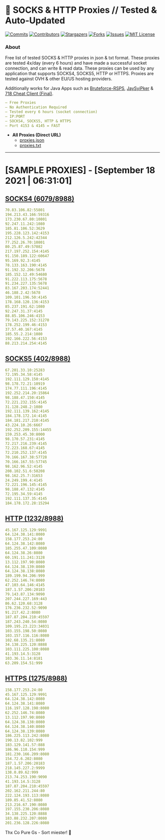 <!-- MARKDOWN LINKS & IMAGES -->
<!-- https://www.markdownguide.org/basic-syntax/#reference-style-links -->
[contributors-shield]: https://img.shields.io/github/contributors/KaiBurton/free-proxies-autoupdated?style=for-the-badge
[contributors-url]: https://github.com/KaiBurton/free-proxies-autoupdated/graphs/contributors
[forks-shield]: https://img.shields.io/github/forks/KaiBurton/free-proxies-autoupdated?style=for-the-badge
[forks-url]: https://github.com/KaiBurton/free-proxies-autoupdated/network/members
[stars-shield]: https://img.shields.io/github/stars/KaiBurton/free-proxies-autoupdated?style=for-the-badge
[stars-url]: https://github.com/KaiBurton/free-proxies-autoupdated/stargazers
[issues-shield]: https://img.shields.io/github/issues/KaiBurton/free-proxies-autoupdated?style=for-the-badge
[issues-url]: https://github.com/KaiBurton/free-proxies-autoupdated/issues
[license-shield]: https://img.shields.io/github/license/KaiBurton/free-proxies-autoupdated?style=for-the-badge
[license-url]: https://github.com/KaiBurton/free-proxies-autoupdated/blob/main/LICENSE
[commit-shield]: https://img.shields.io/github/last-commit/KaiBurton/free-proxies-autoupdated?style=for-the-badge
[commit-url]: https://github.com/KaiBurton/free-proxies-autoupdated/commits/main

# 🎁 SOCKS & HTTP Proxies // Tested & Auto-Updated

[![Commits][commit-shield]][commit-url]
[![Contributors][contributors-shield]][contributors-url]
[![Stargazers][stars-shield]][stars-url]
[![Forks][forks-shield]][forks-url]
[![Issues][issues-shield]][issues-url]
[![MIT License][license-shield]][license-url]

### About
Free list of tested SOCKS & HTTP proxies in json & txt format. These proxies are tested 4x/day (every 6 hours) and have made a successful socket connection, and can write & read data. These proxies can be used by any application that supports SOCKS4, SOCKS5, HTTP or HTTPS. Proxies are tested against OVH & other EU/US hosting providers.

Additionally works for Java Apps such as [Bruteforce-RSPS](https://github.com/KaiBurton/Bruteforce-RSPS), [JaySyiPker](https://github.com/JayArrowz/JaySyiPker) & [718 Cheat Client (Final)](https://github.com/KaiBurton/718-Cheat-Client-Final). 

```yaml
— Free Proxies
— No Authentication Required
— Tested every 6 hours (socket connection)
— IP:PORT
— SOCKS4, SOCKS5, HTTP & HTTPS
— Port 4153 & 4145 = FAST
```

- **All Proxies (Direct URL)**
  - [proxies.json](https://raw.githubusercontent.com/KaiBurton/free-proxies-autoupdated/main/proxies.json)
  - [proxies.txt](https://raw.githubusercontent.com/KaiBurton/free-proxies-autoupdated/main/proxies.txt)

---

# [SAMPLE PROXIES] - [September 18 2021 | 06:31:01]

## [SOCKS4 (6079/8988)](https://raw.githubusercontent.com/KaiBurton/free-proxies-autoupdated/main/proxies-socks4.txt)
```yaml
70.83.106.82:55801
194.213.43.166:59316
173.230.67.80:10801
92.247.11.242:1080
185.81.106.52:3629
195.228.123.142:4153
212.126.5.242:42344
77.252.26.70:10801
80.25.87.49:57082
217.197.252.154:4145
91.150.189.122:60647
95.169.92.3:4145
78.133.163.190:4145
91.192.32.206:5678
185.152.12.49:54680
91.222.113.175:5678
91.234.227.135:5678
83.167.203.174:52441
46.188.2.42:5678
109.101.196.50:4145
178.168.120.136:4153
85.237.191.62:1080
92.247.31.37:4145
88.85.106.246:4153
79.143.225.152:31270
178.252.199.46:4153
37.57.40.167:4145
185.55.2.214:1080
192.166.222.56:4153
88.213.214.254:4145
```

## [SOCKS5 (402/8988)](https://raw.githubusercontent.com/KaiBurton/free-proxies-autoupdated/main/proxies-socks5.txt)
```yaml
67.201.33.10:25283
72.195.34.58:4145
192.111.129.150:4145
98.178.72.21:10919
174.77.111.196:4145
192.252.214.20:15864
98.188.47.150:4145
72.221.232.155:4145
31.128.248.2:1080
192.111.139.162:4145
184.178.172.14:4145
184.181.217.210:4145
43.224.10.26:6667
192.252.209.155:14455
159.253.45.30:8000
98.170.57.231:4145
72.217.216.239:4145
72.223.168.67:4145
72.210.252.137:4145
70.166.167.38:57728
70.166.167.55:57745
98.162.96.52:4145
208.102.51.6:58208
98.162.25.7:31653
24.249.199.4:4145
72.221.196.145:4145
98.188.47.132:4145
72.195.34.59:4145
192.111.137.35:4145
184.178.172.28:15294
```

## [HTTP (1232/8988)](https://raw.githubusercontent.com/KaiBurton/free-proxies-autoupdated/main/proxies-http.txt)
```yaml
45.167.125.129:9991
64.124.38.141:8080
158.177.253.24:80
64.124.38.142:8080
185.255.47.109:8080
64.124.38.26:8080
60.191.11.241:3128
13.112.197.90:8080
64.124.38.139:8080
64.124.38.138:8080
189.199.94.206:999
62.252.146.74:8080
47.103.64.146:4145
187.1.57.206:20183
79.143.87.134:9090
207.244.227.169:443
86.62.120.68:3128
176.236.232.52:9090
91.217.42.2:8080
187.87.204.210:45597
187.243.240.54:8080
109.195.23.223:34031
103.155.198.50:8080
103.157.116.116:8080
102.68.135.21:8080
34.138.225.120:8888
103.111.225.100:8080
41.193.14.5:3128
103.36.11.14:8181
63.209.154.51:999
```

## [HTTPS (1275/8988)](https://raw.githubusercontent.com/KaiBurton/free-proxies-autoupdated/main/proxies-https.txt)
```yaml
158.177.253.24:80
45.167.125.129:9991
64.124.38.142:8080
64.124.38.141:8080
116.197.128.198:8080
62.252.146.74:8080
13.112.197.90:8080
64.124.38.138:8080
64.124.38.140:8080
64.124.38.139:8080
186.225.113.242:8080
190.13.82.102:999
183.129.141.57:888
186.96.110.154:999
181.230.166.209:8080
154.72.6.202:8080
187.1.57.206:20183
218.145.227.2:9999
138.0.89.62:999
213.74.253.190:9090
41.193.14.5:3128
187.87.204.210:45597
202.162.211.244:80
222.124.193.113:8080
189.85.41.52:8080
213.216.67.190:8080
197.155.230.206:8080
34.138.225.120:8888
183.88.232.207:8080
201.236.128.226:8080
```



Thx Co Pure Gs - Sort miester! 💟